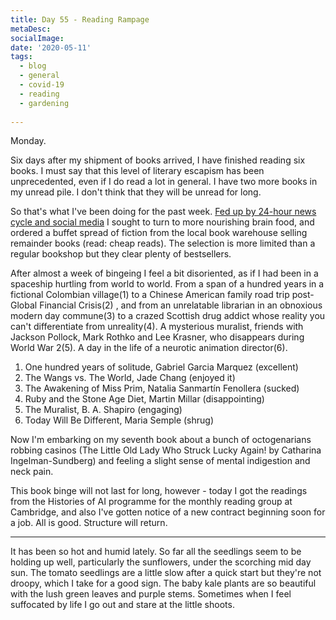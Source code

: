 ```yaml
---
title: Day 55 - Reading Rampage
metaDesc: 
socialImage: 
date: '2020-05-11'
tags:
  - blog
  - general
  - covid-19
  - reading
  - gardening
  
---
```


Monday.

Six days after my shipment of books arrived, I have finished reading six books. I must say that this level of literary escapism has been unprecedented, even if I do read a lot in general. I have two more books in my unread pile. I don't think that they will be unread for long. 

So that's what I've been doing for the past week. [Fed up by 24-hour news cycle and social media](https://jun-etan.com/posts/2020-04-27-Day-41-discovering-bird-brains/) I sought to turn to more nourishing brain food, and ordered a buffet spread of fiction from the local book warehouse selling remainder books (read: cheap reads). The selection is more limited than a regular bookshop but they clear plenty of bestsellers.

After almost a week of bingeing I feel a bit disoriented, as if I had been in a spaceship hurtling from world to world. From a span of a hundred years in a fictional Colombian village(1) to a Chinese American family road trip post-Global Financial Crisis(2) , and from an unrelatable librarian in an obnoxious modern day commune(3) to a crazed Scottish drug addict whose reality you can't differentiate from unreality(4). A mysterious muralist, friends with Jackson Pollock, Mark Rothko and Lee Krasner, who disappears during World War 2(5). A day in the life of a neurotic animation director(6). 

1. One hundred years of solitude, Gabriel Garcia Marquez (excellent)
2. The Wangs vs. The World, Jade Chang (enjoyed it)
3. The Awakening of Miss Prim, Natalia Sanmartín Fenollera (sucked)
4. Ruby and the Stone Age Diet, Martin Millar (disappointing)
5. The Muralist, B. A. Shapiro (engaging)
6. Today Will Be Different, Maria Semple (shrug)

Now I'm embarking on my seventh book about a bunch of octogenarians robbing casinos (The Little Old Lady Who Struck Lucky Again! by Catharina Ingelman-Sundberg) and feeling a slight sense of mental indigestion and neck pain. 

This book binge will not last for long, however - today I got the readings from the Histories of AI programme for the monthly reading group at Cambridge, and also I've gotten notice of a new contract beginning soon for a job. All is good. Structure will return. 

---

It has been so hot and humid lately. So far all the seedlings seem to be holding up well, particularly the sunflowers, under the scorching mid day sun. The tomato seedlings are a little slow after a quick start but they're not droopy, which I take for a good sign. The baby kale plants are so beautiful with the lush green leaves and purple stems. Sometimes when I feel suffocated by life I go out and stare at the little shoots. 
